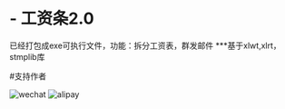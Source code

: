 # - 工资条2.0
已经打包成exe可执行文件，功能：拆分工资表，群发邮件
***基于xlwt,xlrt，stmplib库







#支持作者



![wechat](https://github.com/maguag/SendSalary/blob/master/img/wechat2.jpg)
![alipay](https://github.com/maguag/SendSalary/blob/master/img/alipay2.jpg)
